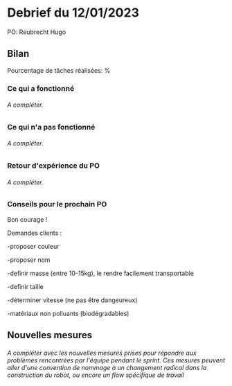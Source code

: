 # Debrief du 12/01/2023
PO: Reubrecht Hugo
## Bilan
Pourcentage de tâches réalisées:  %
### Ce qui a fonctionné
###### A compléter.
### Ce qui n'a pas fonctionné
###### A compléter.
### Retour d'expérience du PO
###### A compléter.
### Conseils pour le prochain PO
Bon courage !

Demandes clients :

-proposer couleur

-proposer nom

-definir masse (entre 10-15kg), le rendre facilement transportable

-definir taille

-déterminer vitesse (ne pas être dangeureux)

-matériaux non polluants (biodégradables)


## Nouvelles mesures
###### A compléter avec les nouvelles mesures prises pour répondre aux problèmes rencontrées par l'équipe pendant le sprint. Ces mesures peuvent aller d'une convention de nommage à un changement radical dans la construction du robot, ou encore un flow spécifique de travail
